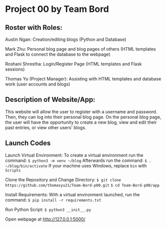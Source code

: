 # Project 00 by Team Bord

## Roster with Roles:
Austin Ngan: Creation/editing blogs (Python and Database)

Mark Zhu: Personal blog page and blog pages of others (HTML templates and Flask to connect the database to the webpage)

Roshani Shrestha: Login/Register Page (HTML templates and Flask sessions)

Thomas Yu (Project Manager): Assisting with HTML templates and database work (user accounts and blogs)

## Description of Website/App:
This website will allow the user to register with a username and password. Then, they can log into their personal blog page. On the personal blog page, the user will have the opportunity to create a new blog, view and edit their past entries, or view other users' blogs.

## Launch Codes
Launch Virtual Environment:
To create a virtual environment run the command:
`$ python3 -m venv ~/blog`
Afterwards run the command:
`$ . ~/blog/bin/activate`
If your machine uses Windows, replace `bin` with `Scripts`

Clone the Repository and Change Directory:
`$ git clone https://github.com/thomasyu21/Team-Bord-p00.git`
`$ cd Team-Bord-p00/app`

Install Requirements:
With a virtual environment launched, run the command:
`$ pip install -r requirements.txt`

Run Python Script:
`$ python3 __init__.py`

Open webpage at http://127.0.0.1:5000/
